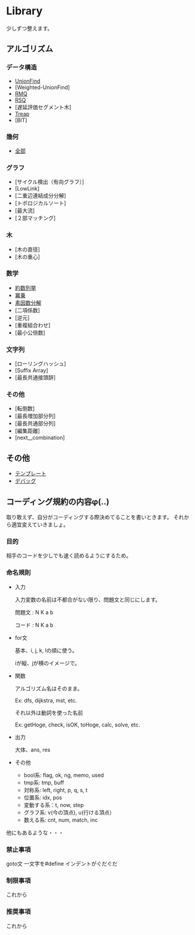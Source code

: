 # Library
少しずつ整えます。
## アルゴリズム

### データ構造

- [UnionFind](https://github.com/Yoshiakira11/Library/blob/master/DataStructure/UnionFind.cpp)
- [Weighted-UnionFind]
- [RMQ](https://github.com/Yoshiakira11/Library/blob/master/DataStructure/RMQ.cpp)
- [RSQ](https://github.com/Yoshiakira11/Library/blob/master/DataStructure/RSQ.cpp)
- [遅延評価セグメント木]
- [Treap](https://github.com/Yoshiakira11/Library/blob/master/DataStructure/Treap.cpp)
- [BIT]

### 幾何

- [全部](https://github.com/Yoshiakira11/Library/blob/master/Geometry/All.cpp)

### グラフ

- [サイクル検出（有向グラフ）]
- [LowLink]
- [二重辺連結成分分解]
- [トポロジカルソート]
- [最大流]
- [２部マッチング]

### 木

- [木の直径]
- [木の重心]

### 数学

- [約数列挙](https://github.com/Yoshiakira11/Library/blob/master/Math/Divisor.cpp)
- [冪乗](https://github.com/Yoshiakira11/Library/blob/master/Math/Power.cpp)
- [素因数分解](https://github.com/Yoshiakira11/Library/blob/master/Math/PrimeFactor.cpp)
- [二項係数]
- [逆元]
- [重複組合わせ]
- [最小公倍数]

### 文字列

- [ローリングハッシュ]
- [Suffix Array]
- [最長共通接頭辞]

### その他

- [転倒数]
- [最長増加部分列]
- [最長共通部分列]
- [編集距離]
- [next__combination]

## その他

- [テンプレート](https://github.com/Yoshiakira11/Library/blob/master/Other/template.cpp)
- [デバッグ](https://github.com/Yoshiakira11/Library/blob/master/Other/debug.cpp)

## コーディング規約の内容φ(..)
取り敢えず、自分がコーディングする際決めてることを書いときます。
それから適宜変えていきましょ。

### 目的
相手のコードを少しでも速く読めるようにするため。

### 命名規則

- 入力

    入力変数の名前は不都合がない限り、問題文と同じにします。

    問題文 : N K a b

    コード : N K a b

- for文

    基本、i, j, k, lの順に使う。

    iが縦、jが横のイメージで。

- 関数

    アルゴリズム名はそのまま。

    Ex: dfs, dijkstra, mst, etc.

    それ以外は動詞を使った名前

    Ex: getHoge, check, isOK, toHoge, calc, solve, etc.

- 出力

    大体、ans, res

- その他
    - bool系: flag, ok, ng, memo, used
    - tmp系: tmp, buff
    - 対称系: left, right, p, q, s, t
    - 位置系: idx, pos
    - 変動する系：t, now, step
    - グラフ系: v(今の頂点), u(行ける頂点）
    - 数える系: cnt, num, match, inc

他にもあるような・・・

### 禁止事項

goto文
一文字を#define
インデントがぐだぐだ

### 制限事項

これから

### 推奨事項

これから

